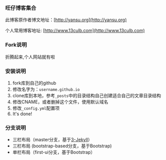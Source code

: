 ### 旺仔博客集合

此博客原作者博文地址：[http://yansu.org](http://yansu.org)

个人常用博客地址: [http://www.13culb.com](http://www.13culb.com)

### Fork说明
折腾起来,个人网站就有啦

### 安装说明

1. fork库到自己的github
2. 修改名字为：`username.github.io`
3. clone库到本地，参考`_posts`中的目录结构自己创建适合自己的文章目录结构
4. 修改CNAME，或者删掉这个文件，使用默认域名
5. 修改`_config.yml`配置项
6. It's done!

### 分支说明

- 三栏布局（master分支，基于[3-Jekyll](https://github.com/P233/3-Jekyll)）
- 三栏布局 (bootstrap-based分支，基于Bootstrap)
- 单栏布局（first-ui分支，基于Bootstrap）
